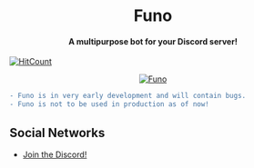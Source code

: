 <h1 align="center">Funo</h1>


<h4 align="center">A multipurpose bot for your Discord server!</h4>

[![HitCount](http://hits.dwyl.com/funo-bot/Funo-TS.svg)](http://hits.dwyl.com/funo-bot/Funo-TS)

<p align="center">
  <a href="https://discordbots.org/bot/332971222897786892" >
    <img src="https://discordbots.org/api/widget/332971222897786892.svg" alt="Funo"/>
  </a>
</p>

```diff
- Funo is in very early development and will contain bugs.
- Funo is not to be used in production as of now!
```

## Social Networks
- [Join the Discord!](https://discord.gg/UwszqWM)
